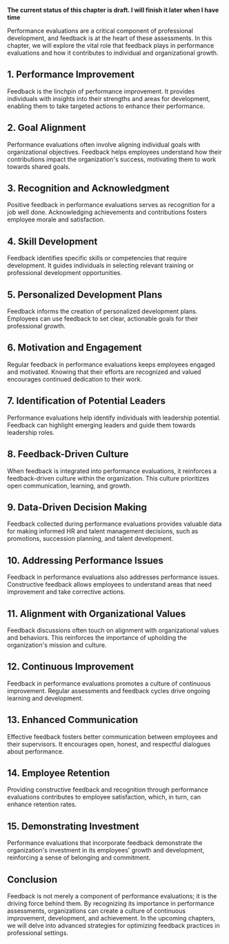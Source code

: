 **The current status of this chapter is draft. I will finish it later when I have time**

Performance evaluations are a critical component of professional development, and feedback is at the heart of these assessments. In this chapter, we will explore the vital role that feedback plays in performance evaluations and how it contributes to individual and organizational growth.

**1. Performance Improvement**
------------------------------

Feedback is the linchpin of performance improvement. It provides individuals with insights into their strengths and areas for development, enabling them to take targeted actions to enhance their performance.

**2. Goal Alignment**
---------------------

Performance evaluations often involve aligning individual goals with organizational objectives. Feedback helps employees understand how their contributions impact the organization's success, motivating them to work towards shared goals.

**3. Recognition and Acknowledgment**
-------------------------------------

Positive feedback in performance evaluations serves as recognition for a job well done. Acknowledging achievements and contributions fosters employee morale and satisfaction.

**4. Skill Development**
------------------------

Feedback identifies specific skills or competencies that require development. It guides individuals in selecting relevant training or professional development opportunities.

**5. Personalized Development Plans**
-------------------------------------

Feedback informs the creation of personalized development plans. Employees can use feedback to set clear, actionable goals for their professional growth.

**6. Motivation and Engagement**
--------------------------------

Regular feedback in performance evaluations keeps employees engaged and motivated. Knowing that their efforts are recognized and valued encourages continued dedication to their work.

**7. Identification of Potential Leaders**
------------------------------------------

Performance evaluations help identify individuals with leadership potential. Feedback can highlight emerging leaders and guide them towards leadership roles.

**8. Feedback-Driven Culture**
------------------------------

When feedback is integrated into performance evaluations, it reinforces a feedback-driven culture within the organization. This culture prioritizes open communication, learning, and growth.

**9. Data-Driven Decision Making**
----------------------------------

Feedback collected during performance evaluations provides valuable data for making informed HR and talent management decisions, such as promotions, succession planning, and talent development.

**10. Addressing Performance Issues**
-------------------------------------

Feedback in performance evaluations also addresses performance issues. Constructive feedback allows employees to understand areas that need improvement and take corrective actions.

**11. Alignment with Organizational Values**
--------------------------------------------

Feedback discussions often touch on alignment with organizational values and behaviors. This reinforces the importance of upholding the organization's mission and culture.

**12. Continuous Improvement**
------------------------------

Feedback in performance evaluations promotes a culture of continuous improvement. Regular assessments and feedback cycles drive ongoing learning and development.

**13. Enhanced Communication**
------------------------------

Effective feedback fosters better communication between employees and their supervisors. It encourages open, honest, and respectful dialogues about performance.

**14. Employee Retention**
--------------------------

Providing constructive feedback and recognition through performance evaluations contributes to employee satisfaction, which, in turn, can enhance retention rates.

**15. Demonstrating Investment**
--------------------------------

Performance evaluations that incorporate feedback demonstrate the organization's investment in its employees' growth and development, reinforcing a sense of belonging and commitment.

**Conclusion**
--------------

Feedback is not merely a component of performance evaluations; it is the driving force behind them. By recognizing its importance in performance assessments, organizations can create a culture of continuous improvement, development, and achievement. In the upcoming chapters, we will delve into advanced strategies for optimizing feedback practices in professional settings.
